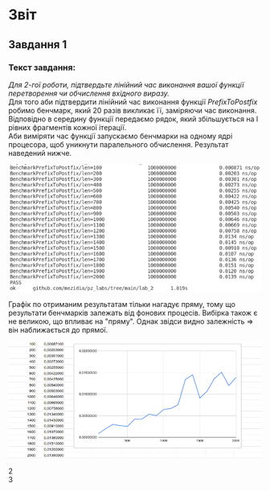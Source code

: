 # Звіт #
## Завдання 1 ##
### Текст завдання: ###
*Для 2-гої роботи, підтвердьте лінійний час виконання вашої функції перетворення
чи обчислення вхідного виразу.*  
Для того аби підтвердити лінійний час виконання функції *PrefixToPostfix* робимо бенчмарк, який 20 разів викликає її, заміряючи час виконання.  
Відповідно в середину функції передаємо рядок, який збільшується на l рівних фрагментів кожної ітерації.  
Аби виміряти час функції запускаємо бенчмарки на одному ядрі процесора, щоб уникнути паралельного обчислення.
Результат наведений нижче.  

![name](./PostfixBench.png)  

Графік по отриманим результатам тільки нагадує пряму, тому що результати бенчмарків залежать від фонових процесів. Вибірка також є не великою, що впливає на "пряму". Однак звідси видно залежність => він наближається до прямої.  


![name](./PostfixDiagram.png)  


2  
3  
